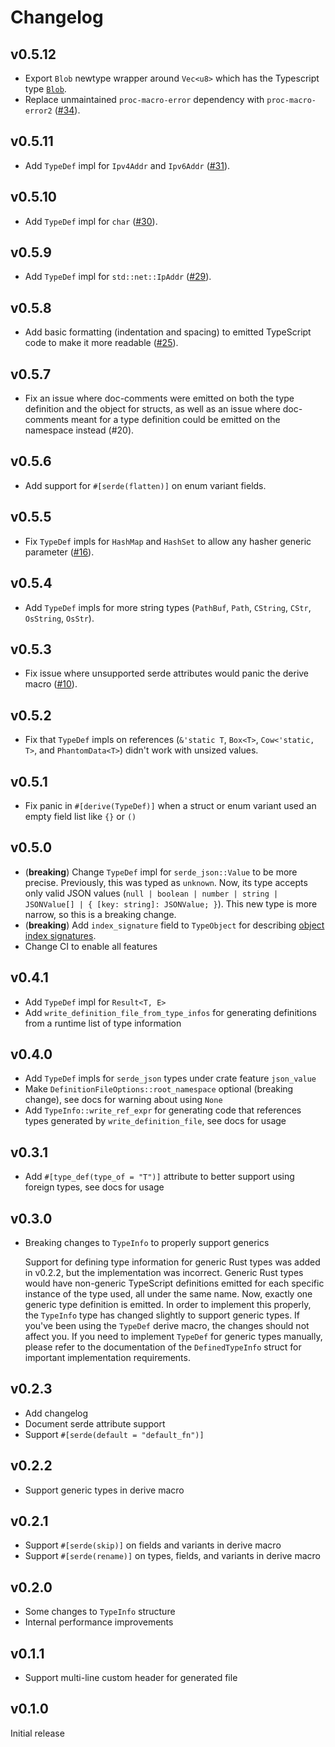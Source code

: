 # Changelog

## v0.5.12

* Export `Blob` newtype wrapper around `Vec<u8>` which has the Typescript type [`Blob`](https://developer.mozilla.org/en-US/docs/Web/API/Blob).
* Replace unmaintained `proc-macro-error` dependency with `proc-macro-error2` ([#34](https://github.com/dbeckwith/rust-typescript-type-def/issues/34)).

## v0.5.11

* Add `TypeDef` impl for `Ipv4Addr` and `Ipv6Addr` ([#31](https://github.com/dbeckwith/rust-typescript-type-def/pull/31)).

## v0.5.10

* Add `TypeDef` impl for `char` ([#30](https://github.com/dbeckwith/rust-typescript-type-def/pull/30)).

## v0.5.9

* Add `TypeDef` impl for `std::net::IpAddr` ([#29](https://github.com/dbeckwith/rust-typescript-type-def/pull/29)).

## v0.5.8

* Add basic formatting (indentation and spacing) to emitted TypeScript code to make it more readable ([#25](https://github.com/dbeckwith/rust-typescript-type-def/pull/25)).

## v0.5.7

* Fix an issue where doc-comments were emitted on both the type definition and the object for structs, as well as an issue where doc-comments meant for a type definition could be emitted on the namespace instead (#20).

## v0.5.6

* Add support for `#[serde(flatten)]` on enum variant fields.

## v0.5.5

* Fix `TypeDef` impls for `HashMap` and `HashSet` to allow any hasher generic parameter ([#16](https://github.com/dbeckwith/rust-typescript-type-def/pull/16)).

## v0.5.4

* Add `TypeDef` impls for more string types (`PathBuf`, `Path`, `CString`, `CStr`, `OsString`, `OsStr`).

## v0.5.3

* Fix issue where unsupported serde attributes would panic the derive macro ([#10](https://github.com/dbeckwith/rust-typescript-type-def/issues/10)).

## v0.5.2

* Fix that `TypeDef` impls on references (`&'static T`, `Box<T>`, `Cow<'static, T>`, and `PhantomData<T>`) didn't work with unsized values.

## v0.5.1

* Fix panic in `#[derive(TypeDef)]` when a struct or enum variant used an empty field list like `{}` or `()`

## v0.5.0

* (**breaking**) Change `TypeDef` impl for `serde_json::Value` to be more precise. Previously, this was typed as `unknown`. Now, its type accepts only valid JSON values (`null | boolean | number | string | JSONValue[] | { [key: string]: JSONValue; }`). This new type is more narrow, so this is a breaking change.
* (**breaking**) Add `index_signature` field to `TypeObject` for describing [object index signatures](https://www.typescriptlang.org/docs/handbook/2/objects.html#index-signatures).
* Change CI to enable all features

## v0.4.1

* Add `TypeDef` impl for `Result<T, E>`
* Add `write_definition_file_from_type_infos` for generating definitions from a runtime list of type information

## v0.4.0

* Add `TypeDef` impls for `serde_json` types under crate feature `json_value`
* Make `DefinitionFileOptions::root_namespace` optional (breaking change), see docs for warning about using `None`
* Add `TypeInfo::write_ref_expr` for generating code that references types generated by `write_definition_file`, see docs for usage

## v0.3.1

* Add `#[type_def(type_of = "T")]` attribute to better support using foreign types, see docs for usage

## v0.3.0

* Breaking changes to `TypeInfo` to properly support generics

  Support for defining type information for generic Rust types was added in v0.2.2, but the implementation was incorrect. Generic Rust types would have non-generic TypeScript definitions emitted for each specific instance of the type used, all under the same name. Now, exactly one generic type definition is emitted. In order to implement this properly, the `TypeInfo` type has changed slightly to support generic types. If you've been using the `TypeDef` derive macro, the changes should not affect you. If you need to implement `TypeDef` for generic types manually, please refer to the documentation of the `DefinedTypeInfo` struct for important implementation requirements.

## v0.2.3

* Add changelog
* Document serde attribute support
* Support `#[serde(default = "default_fn")]`

## v0.2.2

* Support generic types in derive macro

## v0.2.1

* Support `#[serde(skip)]` on fields and variants in derive macro
* Support `#[serde(rename)]` on types, fields, and variants in derive macro

## v0.2.0

* Some changes to `TypeInfo` structure
* Internal performance improvements

## v0.1.1

* Support multi-line custom header for generated file

## v0.1.0

Initial release
